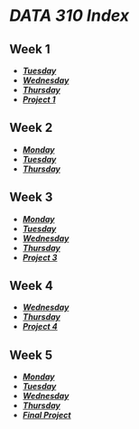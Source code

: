 # ___DATA 310 Index___
## Week 1
* ___[Tuesday](tuesday1.md)___
* ___[Wednesday](wednesday1.md)___
* ___[Thursday](https://eanelson01.github.io/DATA310/images/thurs1.html)___
* ___[Project 1](project1.md)___
  
## Week 2
* ___[Monday](monday2.md)___
* ___[Tuesday](tuesday2.md)___
* ___[Thursday](thursday2.md)___
  
## Week 3
* ___[Monday](monday3.md)___
* ___[Tuesday](tuesday3.md)___
* ___[Wednesday](wednesday3.md)___
* ___[Thursday](thursday3.md)___
* ___[Project 3](project3.md)___
  
## Week 4
* ___[Wednesday](wednesday4.md)___
* ___[Thursday](thursday4.md)___
* ___[Project 4](project4.md)___
  
## Week 5
* ___[Monday]()___
* ___[Tuesday]()___
* ___[Wednesday]()___
* ___[Thursday]()___
* ___[Final Project]()___

